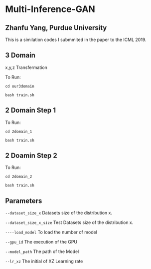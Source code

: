 # Multi-Inference-GAN

## Zhanfu Yang, Purdue University
This is a similation codes I submmited in the paper to the ICML 2019.

## 3 Domain

x,y,z Transfermation

To Run:

`cd our3domain`

`bash train.sh`

## 2 Domain Step 1
To Run:

`cd 2domain_1`

`bash train.sh`
## 2 Doamin Step 2
To Run:

`cd 2domain_2`

`bash train.sh`
## Parameters

`--dataset_size_x` Datasets size of the distribution x.

`--dataset_size_x_size` Test Datasets size of the distribution x.

`----load_model` To load the number of model

`--gpu_id` The execution of the GPU

`--model_path` The path of the Model

`--lr_xz` The initial of XZ Learning rate

